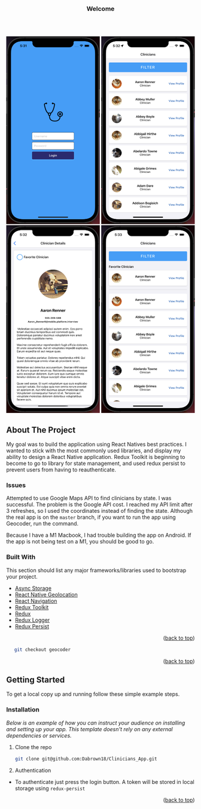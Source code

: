 <div id="top"></div>

<!-- PROJECT LOGO -->
<br />
<div align="center">

<h3 align="center">Welcome</h3>

  <p align="center">
    <br />
    <br />
  </p>
<div style="justify-content: space-between;" align="center">
    <img width="250" height="502" src="images/image_1.png">
    <img width="250" height="502" src="images/image_2.png">
    <img width="250" height="502" src="images/image_3.png">
<img width="250" height="502" src="images/image_4.png">
</div>
</div>

<!-- ABOUT THE PROJECT -->
## About The Project
My goal was to build the application using React Natives best practices. I wanted to stick with the most
commonly used libraries, and display my ability to design a React Native application. Redux Toolkit
is beginning to become to go to library for state management, and used redux persist to prevent users from having to
reauthenticate.

### Issues
Attempted to use Google Maps API to find clinicians by state. I was successful.
The problem is the Google API cost. I reached my API limit after 3 refreshes, so I used the coordinates instead of finding the state. Although
the real app is on the `master` branch, if you want to run the app using Geocoder, run the command. 

Because I have a M1 Macbook, I had trouble building the app on Android. If the app is not
being test on a M1, you should be good to go. 

### Built With

This section should list any major frameworks/libraries used to bootstrap your project.

* [Async Storage](https://github.com/react-native-async-storage/async-storage)
* [React Native Geolocation](https://github.com/react-native-geolocation/react-native-geolocation)
* [React Navigation](https://reactnavigation.org/)
* [Redux Toolkit](https://redux-toolkit.js.org/)
* [Redux](https://redux.js.org/)
* [Redux Logger](https://www.npmjs.com/package/redux-logger)
* [Redux Persist](https://www.npmjs.com/package/redux-persist)

<p align="right">(<a href="#top">back to top</a>)</p>

```sh
   git checkout geocoder
   ```

<p align="right">(<a href="#top">back to top</a>)</p>


<!-- GETTING STARTED -->
## Getting Started

To get a local copy up and running follow these simple example steps.

### Installation

_Below is an example of how you can instruct your audience on installing and setting up your app. This template doesn't rely on any external dependencies or services._

1. Clone the repo
   ```sh
   git clone git@github.com:Dabrown18/Clinicians_App.git
   ```

2. Authentication
* To authenticate just press the login button. A token will be stored in local storage using `redux-persist`

<p align="right">(<a href="#top">back to top</a>)</p>
